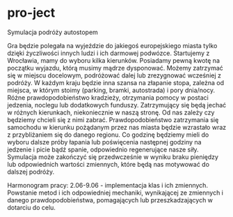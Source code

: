 # pro-ject
Symulacja podróży autostopem

Gra będzie polegała na wyjeździe do jakiegoś europejskiego miasta tylko dzięki życzliwości innych ludzi i ich darmowej podwózce.
Startujemy z Wrocławia, mamy do wyboru kilka kierunków. Posiadamy pewną kwotę na początku wyjazdu, którą musimy mądrze dysponować.
Możemy zatrzymać się w miejscu docelowym, podróżować dalej lub zrezygnować wcześniej z podróży. W każdym kraju będzie inna szansa
na złapanie stopa, zależna od miejsca, w którym stoimy (parking, bramki, autostrada) i pory dnia/nocy. Różne prawdopodobieństwo kradzieży, otrzymania pomocy w postaci jedzenia, noclegu lub dodatkowych funduszy. Zatrzymujący się będą jechać w różnych kierunkach, niekoniecznie w naszą stronę. Od nas zależy czy będziemy chcieli się z nimi zabrać. Prawdopodobieństwo zatrzymania się samochodu w kierunku pożądanym przez nas miasta będzie wzrastało wraz z przybliżaniem się do danego regionu. Co godzinę będziemy mieli do wyboru dalsze próby łapania lub poświęcenia następnej godziny na jedzenie i picie bądź spanie, odpowiednio regenerujące nasze siły. Symulacja może zakończyć się przedwcześnie w wyniku braku pieniędzy lub odpowiednich wartości zmiennych, które będą nas motywować do dalszej podróży.

Harmonogram pracy: 
2.06-9.06  - implementacja klas i ich zmiennych. Powstanie metod i ich odpowiedniej mechaniki, wynikającej ze zmiennych i danego prawdopodobieństwa, pomagających lub przeszkadzających w dotarciu do celu.
